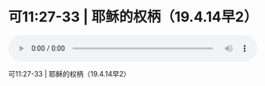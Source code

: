 # 可11:27-33 | 耶稣的权柄（19.4.14早2）

<audio style="width: 100%;" preload="false" controls controlslist="nodownload"><source src="//cdn.wechat.edu.pl/audio/mp3/old/27480.mp3" type="audio/mpeg">Your browser does not support the audio element.</audio>


<p>可11:27-33 | 耶稣的权柄（19.4.14早2）</p>